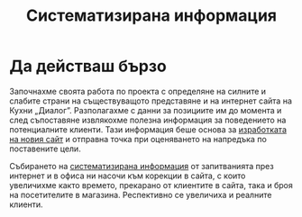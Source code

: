 ﻿---
layout: post
order: 5
rel: /about/kuhnidialog/analysis
service: /services/analysis
project: /portfolio/kuhnidialog
header: compact
display: subject cover
title: Систематизирана информация
description: Събирането на систематизирана информация от запитванията през интернет и в офиса ни насочи към корекции в сайта, с които увеличихме броя на посетители на уеб сайта и клиентите на фирмата.
---
# Да действаш бързо
Започнахме своята работа по проекта с определяне на силните и слабите страни на съществуващото представяне и на интернет сайта на Кухни „Диалог”. Разполагахме с данни за позициите им до момента и след съпоставяне извлякохме полезна информация за поведението на потенциалните клиенти. Тази информация беше основа за [изработката на новия сайт](./../../маркетинг/уеб-дизайн.html) и отправна точка при оценяването на напредъка по поставените цели.

Събирането на [систематизирана информация](./../../маркетинг/онлайн-анализи.html) от запитванията през интернет и в офиса ни насочи към корекции в сайта, с които увеличихме както времето, прекарано от клиентите в сайта, така и броя на посетителите в магазина. Респективно се увеличиха и реалните клиенти. 